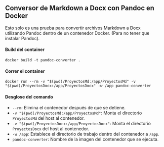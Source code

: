 ## Conversor de Markdown a Docx con Pandoc en Docker
Esto solo es una prueba para convertir archivos Markdown a Docx utilizando Pandoc dentro de un contenedor Docker. (Para no tener que instalar Pandoc).

#### Build del container
`docker build -t pandoc-converter .`	

#### Correr el container
`docker run --rm -v "$(pwd)/ProyectosMd:/app/ProyectosMd" -v "$(pwd)/ProyectosDocx:/app/ProyectosDocx" -w /app pandoc-converter`
#### Desglose del comando
- `--rm`: Elimina el contenedor después de que se detiene.
- `-v "$(pwd)/ProyectosMd:/app/ProyectosMd"`: Monta el directorio `ProyectosMd` del host al contenedor.
- `-v "$(pwd)/ProyectosDocx:/app/ProyectosDocx"`: Monta el directorio `ProyectosDocx` del host al contenedor.
- `-w /app`: Establece el directorio de trabajo dentro del contenedor a `/app`.
- `pandoc-converter`: Nombre de la imagen del contenedor que se ejecuta.